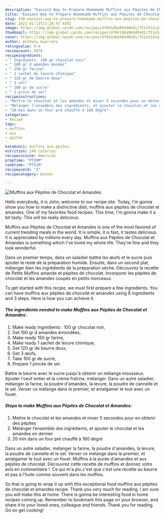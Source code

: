 ```yaml
---
description: "Easiest Way to Prepare Homemade Muffins aux Pépites de Chocolat et Amandes"
title: "Easiest Way to Prepare Homemade Muffins aux Pépites de Chocolat et Amandes"
slug: 430-easiest-way-to-prepare-homemade-muffins-aux-pepites-de-chocolat-et-amandes
date: 2021-01-13T23:20:47.436Z
image: https://img-global.cpcdn.com/recipes/4f041d6a90dd0e81/751x532cq70/muffins-aux-pepites-de-chocolat-et-amandes-photo-principale-de-la-recette.jpg
thumbnail: https://img-global.cpcdn.com/recipes/4f041d6a90dd0e81/751x532cq70/muffins-aux-pepites-de-chocolat-et-amandes-photo-principale-de-la-recette.jpg
cover: https://img-global.cpcdn.com/recipes/4f041d6a90dd0e81/751x532cq70/muffins-aux-pepites-de-chocolat-et-amandes-photo-principale-de-la-recette.jpg
author: Anthony Guerrero
ratingvalue: 4.6
reviewcount: 5678
recipeingredient:
- " Ingrdients  100 gr chocolat noir"
- " 100 gr d amandes mondes"
- " 150 gr farine"
- " 1 sachet de levure chimique"
- " 120 gr de beurre doux"
- " 3 ufs"
- " 100 gr de sucre"
- " 1 pince de sel"
recipeinstructions:
- "Mettre le chocolat et les amandes et mixer 5 secondes pour en obtenir des pépites"
- "Mélanger l’ensemble des ingrédients, et ajouter le chocolat et les amandes en dernier"
- "20 min dans un four pré chauffé à 180 degré"
categories:
- Recipe
tags:
- muffins
- aux
- ppites

katakunci: muffins aux ppites 
nutrition: 249 calories
recipecuisine: American
preptime: "PT39M"
cooktime: "PT52M"
recipeyield: "3"
recipecategory: Dinner

---
```



![Muffins aux Pépites de Chocolat et Amandes](https://img-global.cpcdn.com/recipes/4f041d6a90dd0e81/751x532cq70/muffins-aux-pepites-de-chocolat-et-amandes-photo-principale-de-la-recette.jpg)

Hello everybody, it is John, welcome to our recipe site. Today, I'm gonna show you how to make a distinctive dish, muffins aux pépites de chocolat et amandes. One of my favorites food recipes. This time, I'm gonna make it a bit tasty. This will be really delicious.

Muffins aux Pépites de Chocolat et Amandes is one of the most favored of current trending meals in the world. It is simple, it is fast, it tastes delicious. It is appreciated by millions every day. Muffins aux Pépites de Chocolat et Amandes is something which I've loved my whole life. They're fine and they look wonderful.

Dans un premier temps, dans un saladier battre les œufs et le sucre puis ajouter le reste de la préparation humide. Ensuite, dans un second plat, mélanger bien les ingrédients de la préparation sèche. Découvrez la recette de Petits Muffins amande et pépites de chocolat. Incorporer les pépites de chocolat et les amandes coupés en petits morceaux.


To get started with this recipe, we must first prepare a few ingredients. You can have muffins aux pépites de chocolat et amandes using 8 ingredients and 3 steps. Here is how you can achieve it.

<!--inarticleads1-->

##### The ingredients needed to make Muffins aux Pépites de Chocolat et Amandes:

1. Make ready  Ingrédients : 100 gr chocolat noir,
1. Get  100 gr d amandes émondées,
1. Make ready  150 gr farine,
1. Make ready  1 sachet de levure chimique,
1. Get  120 gr de beurre doux,
1. Get  3 œufs,
1. Take  100 gr de sucre,
1. Prepare  1 pincée de sel


Battre le beurre avec le sucre jusqu&#39;à obtenir un mélange mousseux. Ajouter l&#39;oeuf entier et la crème fraîche, mélanger. Dans un autre saladier, mélanger la farine, la poudre d&#39;amandes, la levure, la poudre de cannelle et le sel. Verser ce mélange dans le premier, et amalgamer le tout avec un fouet. 

<!--inarticleads2-->

##### Steps to make Muffins aux Pépites de Chocolat et Amandes:

1. Mettre le chocolat et les amandes et mixer 5 secondes pour en obtenir des pépites
1. Mélanger l’ensemble des ingrédients, et ajouter le chocolat et les amandes en dernier
1. 20 min dans un four pré chauffé à 180 degré


Dans un autre saladier, mélanger la farine, la poudre d&#39;amandes, la levure, la poudre de cannelle et le sel. Verser ce mélange dans le premier, et amalgamer le tout avec un fouet. Muffins à la purée d&#39;amandes et aux pépites de chocolat. Découvrez cette recette de muffins et donnez votre avis en commentaire !. Ce qui m&#39;a plu c&#39;est que c&#39;est une recette au beurre et pas à l&#39;huile comme souvent dans les muffins. 

So that is going to wrap it up with this exceptional food muffins aux pépites de chocolat et amandes recipe. Thank you very much for reading. I am sure you will make this at home. There is gonna be interesting food in home recipes coming up. Remember to bookmark this page on your browser, and share it to your loved ones, colleague and friends. Thank you for reading. Go on get cooking!
